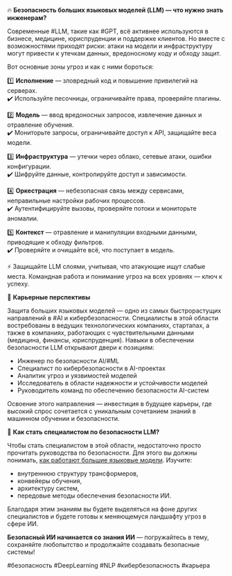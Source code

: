 🔥 **Безопасность больших языковых моделей (LLM) — что нужно знать инженерам?**

Современные #LLM, такие как #GPT, всё активнее используются в бизнесе, медицине, юриспруденции и поддержке клиентов. Но вместе с возможностями приходят риски: атаки на модели и инфраструктуру могут привести к утечкам данных, вредоносному коду и обходу защит.

Вот основные зоны угроз и как с ними бороться:

1️⃣ **Исполнение** — зловредный код и повышение привилегий на серверах.  
✔️ Используйте песочницы, ограничивайте права, проверяйте плагины.

2️⃣ **Модель** — ввод вредоносных запросов, извлечение данных и отравление обучения.  
✔️ Мониторьте запросы, ограничивайте доступ к API, защищайте веса модели.

3️⃣ **Инфраструктура** — утечки через облако, сетевые атаки, ошибки конфигурации.  
✔️ Шифруйте данные, контролируйте доступ и зависимости.

4️⃣ **Оркестрация** — небезопасная связь между сервисами, неправильные настройки рабочих процессов.  
✔️ Аутентифицируйте вызовы, проверяйте потоки и мониторьте аномалии.

5️⃣ **Контекст** — отравление и манипуляции входными данными, приводящие к обходу фильтров.  
✔️ Проверяйте и очищайте всё, что поступает в модель.

⚡ Защищайте LLM слоями, учитывая, что атакующие ищут слабые места. Командная работа и понимание угроз на всех уровнях — ключ к успеху.

🚀 **Карьерные перспективы**

Защита больших языковых моделей — одно из самых быстрорастущих направлений в #AI и кибербезопасности. Специалисты в этой области востребованы в ведущих технологических компаниях, стартапах, а также в компаниях, работающих с чувствительными данными (медицина, финансы, юриспруденция). Навыки в обеспечении безопасности LLM открывают двери к позициям:

- Инженер по безопасности AI/#ML  
- Специалист по кибербезопасности в AI-проектах  
- Аналитик угроз и уязвимостей моделей  
- Исследователь в области надежности и устойчивости моделей  
- Руководитель команд по обеспечению безопасности AI-систем

Освоение этого направления — инвестиция в будущее карьеры, где высокий спрос сочетается с уникальным сочетанием знаний в машинном обучении и безопасности.

🚨 **Как стать специалистом по безопасности LLM?**

Чтобы стать специалистом в этой области, недостаточно просто прочитать руководства по безопасности. Для этого вы должны понимать, [как работают большие языковые модели](https://t.me/data_secrets/7951). Изучите:
- внутреннюю структуру трансформеров, 
- конвейеры обучения,
- архитектуру систем,
- передовые методы обеспечения безопасности ИИ. 

Благодаря этим знаниям вы будете выделяться на фоне других специалистов и будете готовы к меняющемуся ландшафту угроз в сфере ИИ. 

**Безопасный ИИ начинается со знания ИИ** — погружайтесь в тему, сохраняйте любопытство и продолжайте создавать безопасные системы!

#безопасность #DeepLearning #NLP #кибербезопасность #карьера
